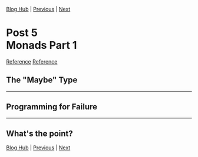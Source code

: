 [Blog Hub](../index) | [Previous](post5) | [Next](post7)

# Post 5<br>Monads Part 1

[Reference](https://www.cs.rit.edu/~swm/cs561/All_About_Monads.pdf)
[Reference](https://www.youtube.com/watch?v=t1e8gqXLbsU&ab_channel=Computerphile)

## The "Maybe" Type

---

## Programming for Failure

---

## What's the point?

[Blog Hub](../index) | [Previous](post5) | [Next](post7)
